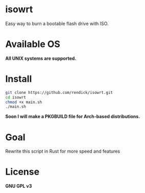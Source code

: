 # isowrt

Easy way to burn a bootable flash drive with ISO.

# Available OS

**All UNIX systems are supported.**

# Install

```bash
git clone https://github.com/rendick/isowrt.git
cd isowrt
chmod +x main.sh
./main.sh
```

**Soon I will make a PKGBUILD file for Arch-based distributions.**

# Goal

Rewrite this script in Rust for more speed and features

# License

**GNU GPL v3**
